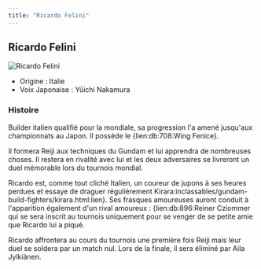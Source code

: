 ```yaml
---
title: "Ricardo Felini"
---
```


Ricardo Felini
--------------


![Ricardo Felini](/images/stories/saga/gundambf/persos/ricardo.png)


* Origine : Italie
* Voix Japonaise : Yūichi Nakamura


### Histoire


Builder italien qualifié pour la mondiale, sa progression l'a amené jusqu'aux championnats au Japon. Il possède le {lien:db:708:Wing Fenice}.


Il formera Reiji aux techniques du Gundam et lui apprendra de nombreuses choses. Il restera en rivalité avec lui et les deux adversaires se livreront un duel mémorable lors du tournois mondial.


Ricardo est, comme tout cliché Italien, un coureur de jupons à ses heures perdues et essaye de draguer régulièrement Kirara:inclassables/gundam-build-fighters/kirara.html:lien}. Ses frasques amoureuses auront conduit à l'apparition également d'un rival amoureux : {lien:db:896:Reiner Cziommer qui se sera inscrit au tournois uniquement pour se venger de se petite amie que Ricardo lui a piqué.


Ricardo affrontera au cours du tournois une première fois Reiji mais leur duel se soldera par un match nul. Lors de la finale, il sera éliminé par Aila Jylkiänen.


